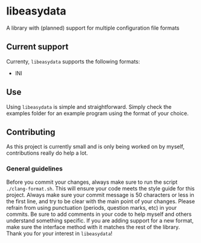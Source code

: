 # libeasydata
A library with (planned) support for multiple configuration file formats

## Current support
Currenty, `libeasydata` supports the following formats:
* INI

## Use
Using `libeasydata` is simple and straightforward. Simply check the examples folder for an example program using the format of your choice.

## Contributing
As this project is currently small and is only being worked on by myself, contributions really do help a lot.

### General guidelines
Before you commit your changes, always make sure to run the script `./clang-format.sh`. This will ensure your code meets the style guide for this project. Always make sure your commit message is 50 characters or less in the first line, and try to be clear with the main point of your changes. Please refrain from using punctuation (periods, question marks, etc) in your commits.  Be sure to add comments in your code to help myself and others understand something specific. If  you are adding support for a new format, make sure the interface method with it  matches the rest of the library. Thank you for your interest in `libeasydata`!